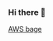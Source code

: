 ### Hi there 👋

<div data-iframe-width="150" data-iframe-height="270" data-share-badge-id="5ea2bf20-34e3-4311-9635-fd7961af3f4b" data-share-badge-host="https://www.credly.com"></div>

[AWS bage](https://www.credly.com/badges/5ea2bf20-34e3-4311-9635-fd7961af3f4b/public_url)

<!--
**zaldis/zaldis** is a ✨ _special_ ✨ repository because its `README.md` (this file) appears on your GitHub profile.

Here are some ideas to get you started:

- 🔭 I’m currently working on ...
- 🌱 I’m currently learning ...
- 👯 I’m looking to collaborate on ...
- 🤔 I’m looking for help with ...
- 💬 Ask me about ...
- 📫 How to reach me: ...
- 😄 Pronouns: ...
- ⚡ Fun fact: ...
-->
